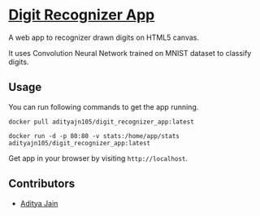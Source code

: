 # [Digit Recognizer App](https://hub.docker.com/r/adityajn105/digit_recognizer_app)

A web app to recognizer drawn digits on HTML5 canvas.

It uses Convolution Neural Network trained on MNIST dataset to classify digits.

## Usage
You can run following commands to get the app running.

	docker pull adityajn105/digit_recognizer_app:latest
		
	docker run -d -p 80:80 -v stats:/home/app/stats adityajn105/digit_recognizer_app:latest

Get app in your browser by visiting `http://localhost`.

## Contributors
* [Aditya Jain](https://adityajain.me)